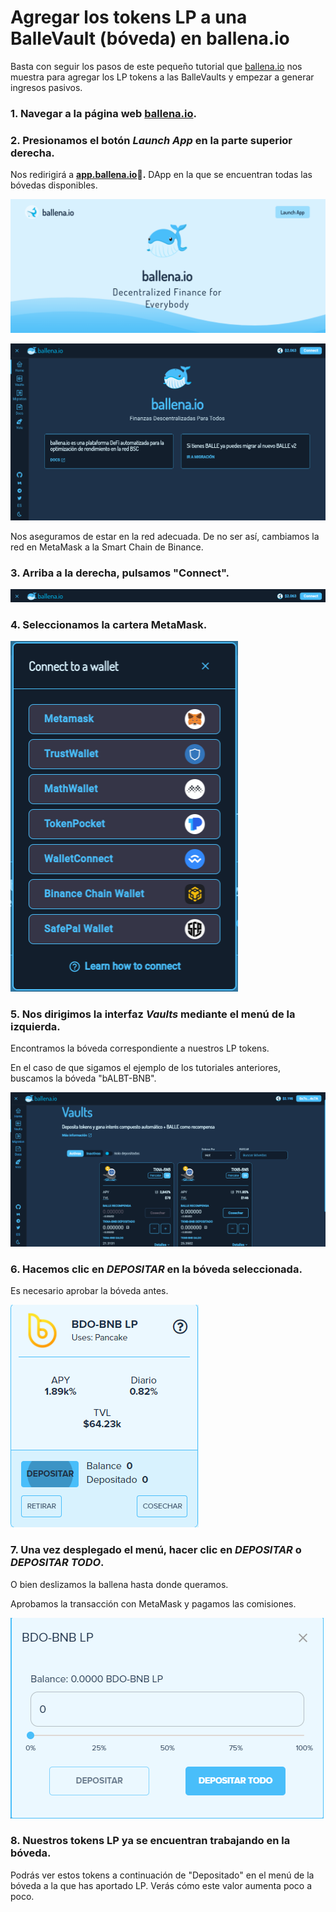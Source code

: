 # Agregar los tokens LP a una BalleVault \(bóveda\) en ballena.io

Basta con seguir los pasos de este pequeño tutorial que [ballena.io](https://ballena.io/) nos muestra para agregar los LP tokens a las BalleVaults y empezar a generar ingresos pasivos.



### 1. Navegar a la página web [ballena.io](https://ballena.io/).

### 

### 2. Presionamos el botón _Launch App_ en la parte superior derecha.

Nos redirigirá a [**app.ballena.io**](https://app.ballena.io/)**🐋.** DApp en la que se encuentran todas las bóvedas disponibles.



![](../../../../../.gitbook/assets/5.png)



![](../../../../../.gitbook/assets/screenshot-2021-05-21-at-14.40.56.png)



Nos aseguramos de estar en la red adecuada. De no ser así, cambiamos la red en MetaMask a la Smart Chain de Binance.



### 3. Arriba a la derecha, pulsamos "Connect".



![](../../../../../.gitbook/assets/screenshot-2021-05-21-at-14.40.56%20%281%29.png)



### 4. Seleccionamos la cartera MetaMask.



![](../../../../../.gitbook/assets/screenshot-2021-05-21-at-14.43.01.png)



### 5. Nos dirigimos la interfaz _Vaults_ mediante el menú de la izquierda.

Encontramos la bóveda correspondiente a nuestros LP tokens.

En el caso de que sigamos el ejemplo de los tutoriales anteriores, buscamos la bóveda "bALBT-BNB".



![](../../../../../.gitbook/assets/image-4-.png)



### 6. Hacemos clic en _DEPOSITAR_ en la bóveda seleccionada. 

Es necesario aprobar la bóveda antes.



![](../../../../../.gitbook/assets/3%20%283%29.png)



### 7. Una vez desplegado el menú, hacer clic en _DEPOSITAR_ o _DEPOSITAR TODO_.

O bien deslizamos la ballena hasta donde queramos.

Aprobamos la transacción con MetaMask y pagamos las comisiones.



![](../../../../../.gitbook/assets/4%20%283%29.png)



### 8. Nuestros tokens LP ya se encuentran trabajando en la bóveda.

Podrás ver estos tokens a continuación de "Depositado" en el menú de la bóveda a la que has aportado LP. Verás cómo este valor aumenta poco a poco.







